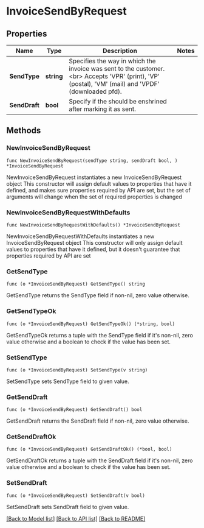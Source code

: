 # InvoiceSendByRequest

## Properties

Name | Type | Description | Notes
------------ | ------------- | ------------- | -------------
**SendType** | **string** | Specifies the way in which the invoice was sent to the customer.&lt;br&gt;       Accepts &#39;VPR&#39; (print), &#39;VP&#39; (postal), &#39;VM&#39; (mail) and &#39;VPDF&#39; (downloaded pfd). | 
**SendDraft** | **bool** | Specify if the should be enshrined after marking it as sent. | 

## Methods

### NewInvoiceSendByRequest

`func NewInvoiceSendByRequest(sendType string, sendDraft bool, ) *InvoiceSendByRequest`

NewInvoiceSendByRequest instantiates a new InvoiceSendByRequest object
This constructor will assign default values to properties that have it defined,
and makes sure properties required by API are set, but the set of arguments
will change when the set of required properties is changed

### NewInvoiceSendByRequestWithDefaults

`func NewInvoiceSendByRequestWithDefaults() *InvoiceSendByRequest`

NewInvoiceSendByRequestWithDefaults instantiates a new InvoiceSendByRequest object
This constructor will only assign default values to properties that have it defined,
but it doesn't guarantee that properties required by API are set

### GetSendType

`func (o *InvoiceSendByRequest) GetSendType() string`

GetSendType returns the SendType field if non-nil, zero value otherwise.

### GetSendTypeOk

`func (o *InvoiceSendByRequest) GetSendTypeOk() (*string, bool)`

GetSendTypeOk returns a tuple with the SendType field if it's non-nil, zero value otherwise
and a boolean to check if the value has been set.

### SetSendType

`func (o *InvoiceSendByRequest) SetSendType(v string)`

SetSendType sets SendType field to given value.


### GetSendDraft

`func (o *InvoiceSendByRequest) GetSendDraft() bool`

GetSendDraft returns the SendDraft field if non-nil, zero value otherwise.

### GetSendDraftOk

`func (o *InvoiceSendByRequest) GetSendDraftOk() (*bool, bool)`

GetSendDraftOk returns a tuple with the SendDraft field if it's non-nil, zero value otherwise
and a boolean to check if the value has been set.

### SetSendDraft

`func (o *InvoiceSendByRequest) SetSendDraft(v bool)`

SetSendDraft sets SendDraft field to given value.



[[Back to Model list]](../README.md#documentation-for-models) [[Back to API list]](../README.md#documentation-for-api-endpoints) [[Back to README]](../README.md)



